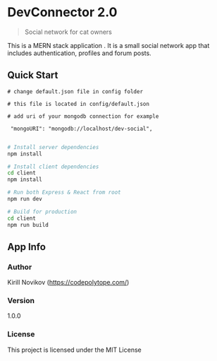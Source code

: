 # DevConnector 2.0

> Social network for cat owners

This is a MERN stack application . It is a small social network app that includes authentication, profiles and forum posts.

## Quick Start

```
# change default.json file in config folder

# this file is located in config/default.json

# add uri of your mongodb connection for example

 "mongoURI": "mongodb://localhost/dev-social",
 
```

```bash
# Install server dependencies
npm install

# Install client dependencies
cd client
npm install

# Run both Express & React from root
npm run dev

# Build for production
cd client
npm run build
```

## App Info

### Author

Kirill Novikov
(https://codepolytope.com/)

### Version

1.0.0

### License

This project is licensed under the MIT License
